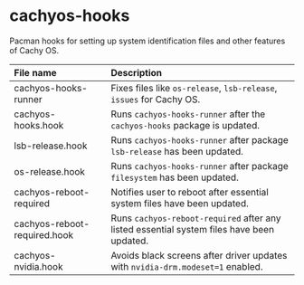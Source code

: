 # cachyos-hooks

Pacman hooks for setting up system identification files and other features of Cachy OS.

File name | Description
:--- | :---
cachyos-hooks-runner | Fixes files like `os-release`, `lsb-release`, `issues` for Cachy OS.
cachyos-hooks.hook | Runs `cachyos-hooks-runner` after the `cachyos-hooks` package is updated.
lsb-release.hook | Runs `cachyos-hooks-runner` after package `lsb-release` has been updated.
os-release.hook | Runs `cachyos-hooks-runner` after package `filesystem` has been updated.
cachyos-reboot-required | Notifies user to reboot after essential system files have been updated.
cachyos-reboot-required.hook | Runs `cachyos-reboot-required` after any listed essential system files have been updated.
cachyos-nvidia.hook | Avoids black screens after driver updates with `nvidia-drm.modeset=1` enabled.
